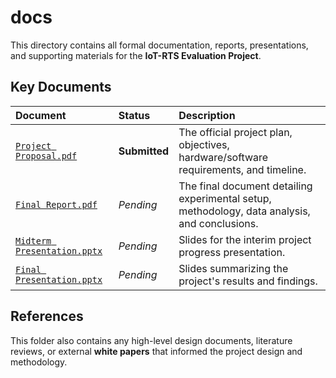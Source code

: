 # docs

This directory contains all formal documentation, reports, presentations, and supporting materials for the **IoT-RTS Evaluation Project**.

## Key Documents

| Document | Status | Description |
| :--- | :--- | :--- |
| [`Project Proposal.pdf`](Project%20Proposal.pdf) | **Submitted** | The official project plan, objectives, hardware/software requirements, and timeline. |
| [`Final Report.pdf`](Final%20Report.pdf) | *Pending* | The final document detailing experimental setup, methodology, data analysis, and conclusions. |
| [`Midterm Presentation.pptx`](Midterm%20Presentation.pptx) | *Pending* | Slides for the interim project progress presentation. |
| [`Final Presentation.pptx`](Final%20Presentation.pptx) | *Pending* | Slides summarizing the project's results and findings. |

## References

This folder also contains any high-level design documents, literature reviews, or external **white papers** that informed the project design and methodology.
